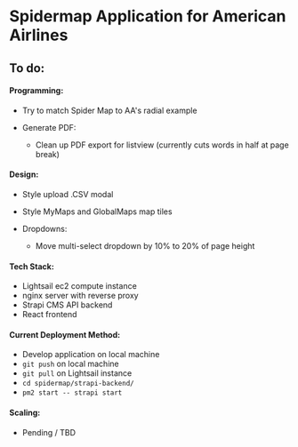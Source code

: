 # Spidermap Application for American Airlines

## To do:

#### Programming:

  - Try to match Spider Map to AA's radial example


  - Generate PDF:
    - Clean up PDF export for listview (currently cuts words in half at page break)


#### Design:

  - Style upload .CSV modal

  - Style MyMaps and GlobalMaps map tiles

  - Dropdowns:
    - Move multi-select dropdown by 10% to 20% of page height


#### Tech Stack:
  - Lightsail ec2 compute instance
  - nginx server with reverse proxy
  - Strapi CMS API backend
  - React frontend

#### Current Deployment Method:
  - Develop application on local machine
  - `git push` on local machine
  - `git pull` on Lightsail instance
  - `cd spidermap/strapi-backend/`
  - `pm2 start -- strapi start`

#### Scaling:
  - Pending / TBD
